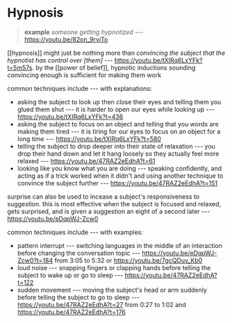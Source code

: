 # Hypnosis

> **example** _someone getting hypnotized_ --- <https://youtu.be/82on_9rviTo>

[[hypnosis]] might just be nothing more than _convincing the subject that the hypnotist has control over [them]_ --- <https://youtu.be/tXIRq6LxYFk?t=5m57s>. by the [[power of belief]], hypnotic inductions sounding convincing enough is sufficient for making them work

common techniques include --- with explanations:

- asking the subject to look up then close their eyes and telling them you glued them shut --- it is harder to open our eyes while looking up --- <https://youtu.be/tXIRq6LxYFk?t=436>
- asking the subject to focus on an object and telling that you words are making them tired --- it is tiring for our eyes to focus on an object for a long time --- <https://youtu.be/tXIRq6LxYFk?t=580>
- telling the subject to drop deeper into their state of relaxation --- you drop their hand down and let it hang loosely so they actually feel more relaxed --- <https://youtu.be/47RAZ2eEdhA?t=61>
- looking like you know what you are doing --- speaking confidently, and acting as if a trick worked when it didn't and using another technique to convince the subject further --- <https://youtu.be/47RAZ2eEdhA?t=151>

surprise can also be used to incease a subject's responsiveness to suggestion. this is most effective when the subject is focused and relaxed, gets surprised, and is given a suggestion an eight of a second later --- <https://youtu.be/eDqpWJ-Zcw0>

common techniques include --- with examples:

- pattern interrupt --- switching languages in the middle of an interaction before changing the conversation topic --- <https://youtu.be/eDqpWJ-Zcw0?t=184> from 3:05 to 5:32 or <https://youtu.be/7gcQDuv_Kb0>
- loud noise --- snapping fingers or clapping hands before telling the subject to wake up or go to sleep --- <https://youtu.be/47RAZ2eEdhA?t=122>
- sudden movement --- moving the subject's head or arm suddenly before telling the subject to go to sleep --- <https://youtu.be/47RAZ2eEdhA?t=27> from 0:27 to 1:02 and <https://youtu.be/47RAZ2eEdhA?t=176>
